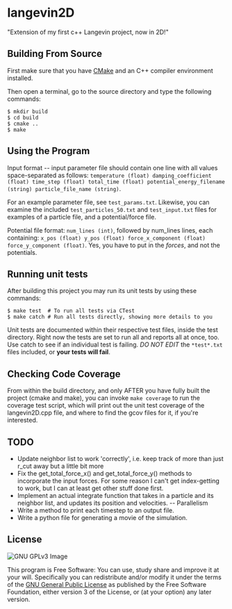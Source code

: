 # langevin2D

"Extension of my first c++ Langevin project, now in 2D!"

## Building From Source

First make sure that you have [CMake](http://www.cmake.org/) and an C++ compiler environment installed.

Then open a terminal, go to the source directory and type the following commands:

    $ mkdir build
    $ cd build
    $ cmake ..
    $ make

## Using the Program

Input format --  input parameter file should contain one line with all values space-separated as follows:
`temperature (float) damping_coefficient (float) time_step (float) total_time (float) potential_energy_filename (string) particle_file_name (string)`.

For an example parameter file, see `test_params.txt`. Likewise, you can examine the included `test_particles_50.txt` and `test_input.txt` files for examples of a particle file, and a potential/force file.

Potential file format:
`num_lines (int)`, followed by num_lines lines, each containing:
`x_pos (float) y_pos (float) force_x_component (float) force_y_component (float)`. Yes, you have to put in the *forces*, and not the potentials.

## Running unit tests

After building this project you may run its unit tests by using these commands:

    $ make test  # To run all tests via CTest
    $ make catch # Run all tests directly, showing more details to you

Unit tests are documented within their respective test files, inside the test directory. 
Right now the tests are set to run all and reports all at once, too. Use catch to see if an individual test is failing. *DO NOT EDIT* the `*test*.txt` files included, or **your tests will fail**.

## Checking Code Coverage

From within the build directory, and only AFTER you have fully built the project (cmake and make), you can invoke `make coverage` to run the coverage test script, which will print out the unit test coverage of the langevin2D.cpp file, and where to find the gcov files for it, if you're interested.

## TODO

* Update neighbor list to work 'correctly', i.e. keep track of more than just r_cut away but a little bit more
* Fix the get_total_force_x() and get_total_force_y() methods to incorporate the input forces. For some reason I can't get index-getting to work, but I can at least get other stuff done first.
* Implement an actual integrate function that takes in a particle and its neighbor list, and updates its position and velocities. -- Parallelism
* Write a method to print each timestep to an output file.
* Write a python file for generating a movie of the simulation.

## License

![GNU GPLv3 Image](https://www.gnu.org/graphics/gplv3-127x51.png)

This program is Free Software: You can use, study share and improve it at your
will. Specifically you can redistribute and/or modify it under the terms of the
[GNU General Public License](https://www.gnu.org/licenses/gpl.html) as
published by the Free Software Foundation, either version 3 of the License, or
(at your option) any later version.